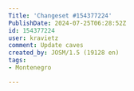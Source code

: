 ```yaml
---
Title: 'Changeset #154377224'
PublishDate: 2024-07-25T06:28:52Z
id: 154377224
user: kravietz
comment: Update caves
created_by: JOSM/1.5 (19128 en)
tags:
- Montenegro

---
```


